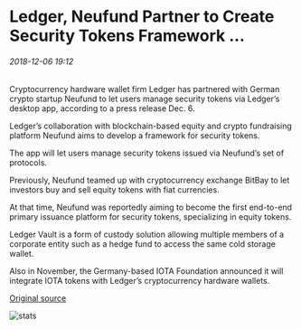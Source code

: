 # Ledger, Neufund Partner to Create Security Tokens Framework ...

###### 2018-12-06 19:12

Cryptocurrency hardware wallet firm Ledger has partnered with German crypto startup Neufund to let users manage security tokens via Ledger’s desktop app, according to a press release Dec. 6.

Ledger’s collaboration with blockchain-based equity and crypto fundraising platform Neufund aims to develop a framework for security tokens.

The app will let users manage security tokens issued via Neufund’s set of protocols.

Previously, Neufund teamed up with cryptocurrency exchange BitBay to let investors buy and sell equity tokens with fiat currencies.

At that time, Neufund was reportedly aiming to become the first end-to-end primary issuance platform for security tokens, specializing in equity tokens.

Ledger Vault is a form of custody solution allowing multiple members of a corporate entity such as a hedge fund to access the same cold storage wallet.

Also in November, the Germany-based IOTA Foundation announced it will integrate IOTA tokens with Ledger’s cryptocurrency hardware wallets.

[Original source](https://cointelegraph.com/news/ledger-neufund-partner-to-create-security-tokens-framework)

![stats](https://c.statcounter.com/11760860/0/a89fa40b/1/ "stats")